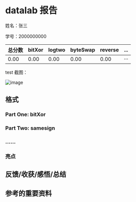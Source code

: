 # datalab 报告

姓名：张三

学号：2000000000

| 总分数 | bitXor | logtwo | byteSwap | reverse | ... |
| --------- | ------------- | ------------- | ------------- | ----------------- |-----------|
| 0.00         | 0.00             | 0.00             | 0.00             | 0.00 |···  |


test 截图：

![image](https://github.com/user-attachments/assets/ce3d3a69-ac27-46c4-b073-44577ec7dbbb)


## 格式
### Part One: bitXor

<!-- 附上题目解题代码 -->

<!-- 讲解题目解题思路 -->

### Part Two: samesign

<!-- 附上题目解题代码 -->

<!-- 讲解题目解题思路 -->
### ......

### 亮点

<!-- 用最精简且可以被理解的关键词 + 简短的句子，分点描述你所有使用到的技巧 -->

<!-- 比如：一些精巧的数学知识 -->


## 反馈/收获/感悟/总结

<!-- 这一节，你可以简单描述你在这个 lab 上花费的时间/你认为的难度/你认为不合理的地方/你认为有趣的地方 -->

<!-- 或者是收获/感悟/总结 -->

<!-- 200 字以内，可以不写 -->

## 参考的重要资料

<!-- 有哪些文章/论文/PPT/课本对你的实现有重要启发或者帮助，或者是你直接引用了某个方法 -->

<!-- 请附上文章标题和可访问的网页路径 -->
